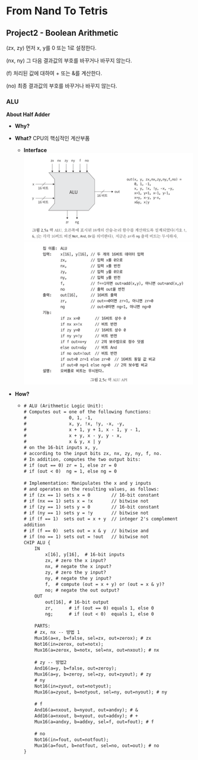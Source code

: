 # From Nand To Tetris

## Project2 - Boolean Arithmetic

(zx, zy) 먼저 x, y를 0 또는 1로 설정한다.

(nx, ny) 그 다음 결과값의 부호를 바꾸거나 바꾸지 않는다.

(f) 처리된 값에 대하여 + 또는 &를 계산한다.

(no) 최종 결과값의 부호를 바꾸거나 바꾸지 않는다.

### ALU

**About Half Adder**

- **Why?** 

- **What?** CPU의 핵심적인 계산부품
  - **Interface** ![image-20240822223917117](images/image-20240822223917117.png)![image-20240822223944614](images/image-20240822223944614.png)

- **How?** 

  - ~~~shell
    # ALU (Arithmetic Logic Unit):
    # Computes out = one of the following functions:
    #                0, 1, -1,
    #                x, y, !x, !y, -x, -y,
    #                x + 1, y + 1, x - 1, y - 1,
    #                x + y, x - y, y - x,
    #                x & y, x | y
    # on the 16-bit inputs x, y,
    # according to the input bits zx, nx, zy, ny, f, no.
    # In addition, computes the two output bits:
    # if (out == 0) zr = 1, else zr = 0
    # if (out < 0)  ng = 1, else ng = 0
    
    # Implementation: Manipulates the x and y inputs
    # and operates on the resulting values, as follows:
    # if (zx == 1) sets x = 0        // 16-bit constant
    # if (nx == 1) sets x = !x       // bitwise not
    # if (zy == 1) sets y = 0        // 16-bit constant
    # if (ny == 1) sets y = !y       // bitwise not
    # if (f == 1)  sets out = x + y  // integer 2's complement addition
    # if (f == 0)  sets out = x & y  // bitwise and
    # if (no == 1) sets out = !out   // bitwise not
    CHIP ALU {
        IN  
            x[16], y[16],  # 16-bit inputs        
            zx, # zero the x input?
            nx, # negate the x input?
            zy, # zero the y input?
            ny, # negate the y input?
            f,  # compute (out = x + y) or (out = x & y)?
            no; # negate the out output?
        OUT 
            out[16], # 16-bit output
            zr,      # if (out == 0) equals 1, else 0
            ng;      # if (out < 0)  equals 1, else 0
    
        PARTS:
        # zx, nx -- 방법 1
        Mux16(a=x, b=false, sel=zx, out=zerox); # zx
        Not16(in=zerox, out=notx);
        Mux16(a=zerox, b=notx, sel=nx, out=nxout); # nx
        
        # zy -- 방법2
        And16(a=y, b=false, out=zeroy);
        Mux16(a=y, b=zeroy, sel=zy, out=zyout); # zy
        # ny
        Not16(in=zyout, out=notyout);
        Mux16(a=zyout, b=notyout, sel=ny, out=nyout); # ny
    
        # f
        And16(a=nxout, b=nyout, out=andxy); # &
        Add16(a=nxout, b=nyout, out=addxy); # +
        Mux16(a=andxy, b=addxy, sel=f, out=fout); # f
    
        # no
        Not16(in=fout, out=notfout);
        Mux16(a=fout, b=notfout, sel=no, out=out); # no
    }
    ~~~

